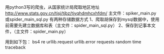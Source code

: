 用python3写的爬虫，从国家统计局爬取地区地址
http://www.stats.gov.cn/tjsj/tjbz/tjyqhdmhcxhfdm/
主文件：spiker_main.py或spider_main_sql.py
有两种存储数据方式
1、爬取胡保存到mysql数据中，使用前需要先建立数据库和表（主文件：spider_main_sql.py）
2、保存到记事本文件，（主文件：spider_main.py）

用到如下包：
bs4
re
urllib.request
urllib.error
requests
random
time
traceback
